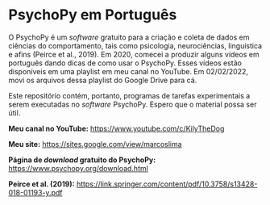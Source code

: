 # PsychoPy em Português

O PsychoPy é um _software_ gratuito para a criação e coleta de dados em ciências do comportamento, tais como psicologia, neurociências, linguística e afins (Peirce et al., 2019).  Em 2020, comecei a produzir alguns vídeos em português dando dicas de como usar o PsychoPy. Esses vídeos estão disponíveis em uma playlist em meu canal no YouTube. Em 02/02/2022, movi os arquivos dessa playlist do Google Drive para cá.

Este repositório contém, portanto, programas de tarefas experimentais a serem executadas no _software_ PsychoPy. Espero que o material possa ser útil.

**Meu canal no YouTube:** https://www.youtube.com/c/KilyTheDog

**Meu site:** https://sites.google.com/view/marcoslima

**Página de *download* gratuito do PsychoPy:** https://www.psychopy.org/download.html

**Peirce et al. (2019):** https://link.springer.com/content/pdf/10.3758/s13428-018-01193-y.pdf

